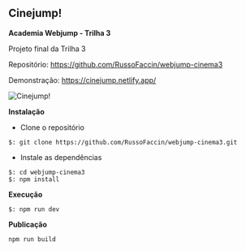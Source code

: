 ## Cinejump!

**Academia Webjump - Trilha 3**

Projeto final da Trilha 3

Repositório:
https://github.com/RussoFaccin/webjump-cinema3

Demonstração:
https://cinejump.netlify.app/

![Cinejump!](https://i.ibb.co/CVkMhxY/cinejump-layout.jpg)

**Instalação**

- Clone o repositório

```
$: git clone https://github.com/RussoFaccin/webjump-cinema3.git
```

- Instale as dependências

```
$: cd webjump-cinema3
$: npm install
```

**Execução**

```
$: npm run dev
```

**Publicação**

```
npm run build
```

